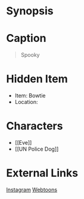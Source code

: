 # Synopsis


# Caption
> Spooky

# Hidden Item
* Item: Bowtie
* Location: <spoiler></spoiler>

# Characters
* [[Eve]]
* [[UN Police Dog]]

# External Links
[Instagram](https://www.instagram.com/p/CAv3_Z5D1GN/)
[Webtoons](https://www.webtoons.com/en/challenge/twistwood-tales/41-tuesday-eve/viewer?title_no=344740&episode_no=45)